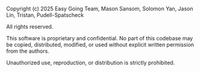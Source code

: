 Copyright (c) 2025 Easy Going Team, Mason Sansom, Solomon Yan, Jason Lin, Tristan, Pudell-Spatscheck

All rights reserved.

This software is proprietary and confidential. No part of this codebase may be copied, distributed, modified, or used without explicit written permission from the authors.

Unauthorized use, reproduction, or distribution is strictly prohibited.